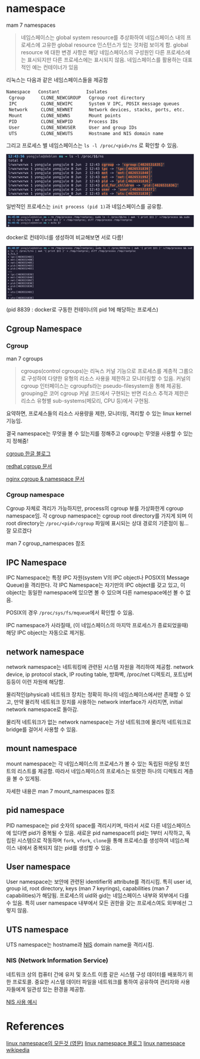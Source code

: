 # namespace

mam 7 namespaces

>네임스페이스는 global system resource를 추상화하여 네임스페이스 내의 프로세스에 고유한 global resource 인스턴스가 있는 것처럼 보이게 함. global resource 에 대한 변경 사항은 해당 네임스페이스의 구성원인 다른 프로세스에는 표시되지만 다른 프로세스에는 표시되지 않음. 네임스페이스를 활용하는 대표적인 예는 컨테이너가 있음

리눅스는 다음과 같은 네임스페이스들을 제공함

```
Namespace   Constant          Isolates
 Cgroup      CLONE_NEWCGROUP   Cgroup root directory
 IPC         CLONE_NEWIPC      System V IPC, POSIX message queues
 Network     CLONE_NEWNET      Network devices, stacks, ports, etc.
 Mount       CLONE_NEWNS       Mount points
 PID         CLONE_NEWPID      Process IDs
 User        CLONE_NEWUSER     User and group IDs
 UTS         CLONE_NEWUTS      Hostname and NIS domain name
```

그리고 프로세스 별 네임스페이스는 `ls -l /proc/<pid>/ns` 로 확인할 수 있음.

![linux namespace](/image/linux-namespace-example.png)

일반적인 프로세스는 `init process (pid 1)`과 네임스페이스를 공유함.

![linux namespace compare 1](/image/linux-namespace-comp1.png)

docker로 컨테이너를 생성하여 비교해보면 서로 다름!

![linux namespace compare 2](/image/linux-namespace-comp2.png)

(pid 8839 : docker로 구동한 컨테이너의 pid 1에 해당하는 프로세스)

## Cgroup Namespace

### Cgroup

man 7 cgroups

>cgroups(control cgroups)는 리눅스 커널 기능으로 프로세스를 계층적 그룹으로 구성하여 다양한 유형의 리소스 사용을 제한하고 모니터링할 수 있음. 커널의 cgroup 인터페이스는 cgroupfs라는 pseudo-filesystem을 통해 제공됨. grouping은 코어 cgroup 커널 코드에서 구현되는 반면 리소스 추적과 제한은 리소스 유형별 sub-systems(메모리, CPU 등)에서 구현됨.

요약하면, 프로세스들의 리소스 사용량을 제한, 모니터링, 격리할 수 있는 linux kernel 기능임.

결국 namespace는 무엇을 볼 수 있는지를 정해주고 cgroup는 무엇을 사용할 수 있는지 정해줌!

[cgroup 한글 블로그](https://sonseungha.tistory.com/535)

[redhat cgroup 문서](https://access.redhat.com/documentation/ko-kr/red_hat_enterprise_linux/6/html/resource_management_guide/ch01)

[nginx cgroup & namespace 문서](https://www.nginxplus.co.kr/doc/guide/what-are-namespaces-cgroups-how-do-they-work/)

### Cgroup namespace

Cgroup 자체로 격리가 가능하지만, process의 cgroup 뷰를 가상화한게 cgroup namespace임. 각 cgroup namespace는 cgroup root directory를 가지게 되며 이 root directory는 `/proc/<pid>/cgroup` 파일에 표시되는 상대 경로의 기준점이 됨... 잘 모르겠다

man 7 cgroup_namespaces 참조

## IPC Namespace

IPC Namespace는 특정 IPC 자원(system V의 IPC object나 POSIX의 Message Queue)을 격리한다. 각 IPC Namespace는 자기만의 IPC object를 갖고 있고, 이 object는 동일한 namespace에 있으면 볼 수 있으며 다른 namespace에선 볼 수 없음.

POSIX의 경우 `/proc/sys/fs/mqueue`에서 확인할 수 있음.

IPC namespace가 사라질때, (이 네임스페이스의 마지막 프로세스가 종료되었을때) 해당 IPC object는 자동으로 제거됨.

## network namespace

network namespace는 네트워킹에 관련된 시스템 자원을 격리하여 제공함. network device, ip protocol stack, IP routing table, 방화벽, /proc/net 디렉토리, 포트넘버 등등이 이런 자원에 해당함.

물리적인(physical) 네트워크 장치는 정확히 하나의 네임스페이스에서만 존재할 수 있고, 만약 물리적 네트워크 장치를 사용하는 network interface가 사라지면, initial network namespace로 돌아감.

물리적 네트워크가 없는 network namespace는 가상 네트워크에 물리적 네트워크로 bridge를 걸어서 사용할 수 있음.

## mount namespace

mount namespace는 각 네임스페이스의 프로세스가 볼 수 있는 독립된 마운팅 포인트의 리스트를 제공함. 따라서 네임스페이스의 프로세스는 또렷한 하나의 디렉토리 계층을 볼 수 있게됨.

자세한 내용은 man 7 mount_namespaces 참조

## pid namespace

PID namespace는 pid 숫자의 space를 격리시키며, 따라서 서로 다른 네임스페이스에 있다면 pid가 중복될 수 있음. 새로운 pid namespace의 pid는 1부터 시작하고, 독립된 시스템으로 작동하며 `fork`, `vfork`, `clone`을 통해 프로세스를 생성하여 네임스페이스 내에서 중복되지 않는 pid를 생성할 수 있음.

## User namespace

User namespace는 보안에 관련된 identifier와 attribute를 격리시킴. 특히 user id, group id, root directory, keys (man 7 keyrings), capabilities (man 7 capabilities)가 해당됨. 프로세스의 uid와 gid는 네임스페이스 내부와 외부에서 다를 수 있음. 특히 user namespace 내부에서 모든 권한을 갖는 프로세스여도 외부에선 그렇지 않음.

## UTS namespace

UTS namespace는 hostname과 [NIS](/linux/namespace.md#nis-network-information-service) domain name을 격리시킴. 

### NIS (Network Information Service)

네트워크 상의 컴퓨터 간에 유저 및 호스트 이름 같은 시스템 구성 데이터를 배포하기 위한 프로토콜. 중요한 시스템 데이터 파일을 네트워크를 통하여 공유하여 관리자와 사용자들에게 일관성 있는 환경을 제공함.

[NIS 사용 예시](http://www.linuxlab.co.kr/docs/98-03-4.htm)


# References

[linux namespace의 모든것 (영문)](https://windsock.io/₩using-linux-namespaces-to-isolate-processes/)
[linux namespace 블로그](https://www.44bits.io/ko/keyword/linux-namespace)
[linux namespace wikipedia](https://en.wikipedia.org/wiki/Linux_namespaces)